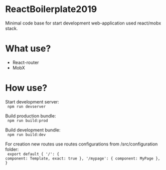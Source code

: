 # ReactBoilerplate2019
Minimal code base for start development web-application used react/mobx stack.

# What use?
<ul>
  <li>React-router</li>
  <li>MobX</li>
</ul>

# How use?

Start development server: <br/>
<code>
  npm run devserver
</code>

Build production bundle: <br/>
<code>
  npm run build:prod
</code>

Build development bundle: <br/>
<code>
  npm run build:dev
</code>

For creation new routes use routes configurations from /src/configuration folder: <br/>
<code>
  export default {
      '/': { component: Template, exact: true },
      '/mypage': { component: MyPage },
  }
</code>
